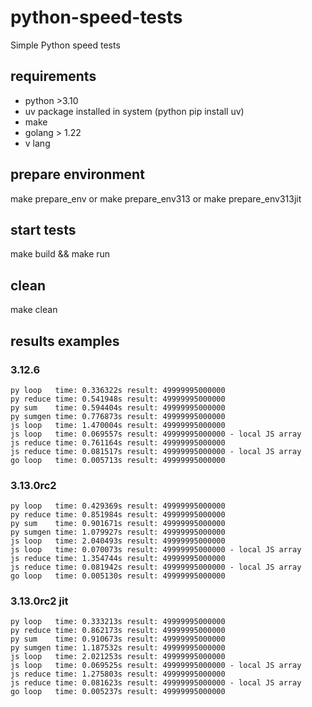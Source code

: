 # python-speed-tests
Simple Python speed tests

## requirements
- python >3.10
- uv package installed in system (python pip install uv)
- make
- golang > 1.22
- v lang

## prepare environment
make prepare_env
or make prepare_env313
or make prepare_env313jit

## start tests
make build && make run

## clean
make clean


## results examples
### 3.12.6

```
py loop   time: 0.336322s result: 49999995000000
py reduce time: 0.541948s result: 49999995000000
py sum    time: 0.594404s result: 49999995000000
py sumgen time: 0.776873s result: 49999995000000
js loop   time: 1.470004s result: 49999995000000
js loop   time: 0.069557s result: 49999995000000 - local JS array
js reduce time: 0.761164s result: 49999995000000
js reduce time: 0.081517s result: 49999995000000 - local JS array
go loop   time: 0.005713s result: 49999995000000
```

### 3.13.0rc2

```
py loop   time: 0.429369s result: 49999995000000
py reduce time: 0.851984s result: 49999995000000
py sum    time: 0.901671s result: 49999995000000
py sumgen time: 1.079927s result: 49999995000000
js loop   time: 2.040493s result: 49999995000000
js loop   time: 0.070073s result: 49999995000000 - local JS array
js reduce time: 1.354744s result: 49999995000000
js reduce time: 0.081942s result: 49999995000000 - local JS array
go loop   time: 0.005130s result: 49999995000000
```

### 3.13.0rc2 jit

```
py loop   time: 0.333213s result: 49999995000000
py reduce time: 0.862173s result: 49999995000000
py sum    time: 0.910673s result: 49999995000000
py sumgen time: 1.187532s result: 49999995000000
js loop   time: 2.021253s result: 49999995000000
js loop   time: 0.069525s result: 49999995000000 - local JS array
js reduce time: 1.275803s result: 49999995000000
js reduce time: 0.081623s result: 49999995000000 - local JS array
go loop   time: 0.005237s result: 49999995000000
```

